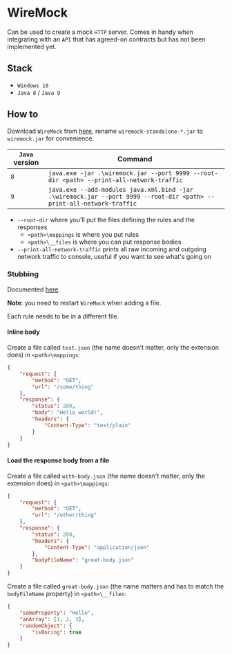 # WireMock

Can be used to create a mock `HTTP` server. Comes in handy when integrating with an `API` that has agreed-on contracts but has not been implemented yet.

## Stack

- `Windows 10`
- `Java 8` / `Java 9`

## How to

Download `WireMock` from [here][wire-mock], rename `wiremock-standalone-*.jar` to `wiremock.jar` for convenience.

| `Java` version | Command |
| --- | --- |
| `8` | `java.exe -jar .\wiremock.jar --port 9999 --root-dir <path> --print-all-network-traffic` |
| `9` | `java.exe --add-modules java.xml.bind -jar .\wiremock.jar --port 9999 --root-dir <path> --print-all-network-traffic` |

- `--root-dir` where you'll put the files defining the rules and the responses
  - `<path>\mappings` is where you put rules
  - `<path>\__files` is where you can put response bodies
- `--print-all-network-traffic` prints all raw incoming and outgoing network traffic to console, useful if you want to see what's going on

### Stubbing

Documented [here][stubbing].

**Note**: you need to restart `WireMock` when adding a file.

Each rule needs to be in a different file.

#### Inline body

Create a file called `test.json` (the name doesn't matter, only the extension does) in `<path>\mappings`:

```json
{
    "request": {
        "method": "GET",
        "url": "/some/thing"
    },
    "response": {
        "status": 200,
        "body": "Hello world!",
        "headers": {
            "Content-Type": "text/plain"
        }
    }
}
```

#### Load the response body from a file

Create a file called `with-body.json` (the name doesn't matter, only the extension does) in `<path>\mappings`:

```json
{
    "request": {
        "method": "GET",
        "url": "/other/thing"
    },
    "response": {
        "status": 200,
        "headers": {
            "Content-Type": "application/json"
        },
        "bodyFileName": "great-body.json"
    }
}
```

Create a file called `great-body.json` (the name matters and has to match the `bodyFileName` property) in `<path>\__files`:

```json
{
    "someProperty": "Hello",
    "anArray": [1, 2, 3],
    "randomObject": {
        "isBoring": true
    }
}
```

[wire-mock]: http://wiremock.org/docs/running-standalone/
[stubbing]: http://wiremock.org/docs/stubbing/
